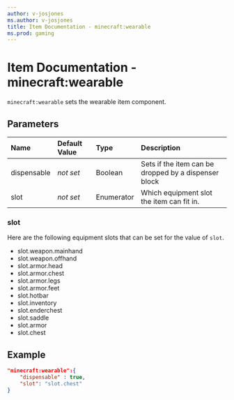 ```yaml
---
author: v-josjones
ms.author: v-josjones
title: Item Documentation - minecraft:wearable
ms.prod: gaming
---
```


# Item Documentation - minecraft:wearable

`minecraft:wearable` sets the wearable item component.

## Parameters

|Name |Default Value  |Type  |Description  |
|:----------|:----------|:----------|:----------|
|dispensable|*not set*| Boolean|Sets if the item can be dropped by a dispenser block|
|slot|*not set*| Enumerator| Which equipment slot the item can fit in.|

### slot

Here are the following equipment slots that can be set for the value of `slot`.

- slot.weapon.mainhand
- slot.weapon.offhand
- slot.armor.head
- slot.armor.chest
- slot.armor.legs
- slot.armor.feet
- slot.hotbar
- slot.inventory
- slot.enderchest
- slot.saddle
- slot.armor
- slot.chest

## Example

```json
"minecraft:wearable":{
    "dispensable" : true,
    "slot": "slot.chest"
}
```
